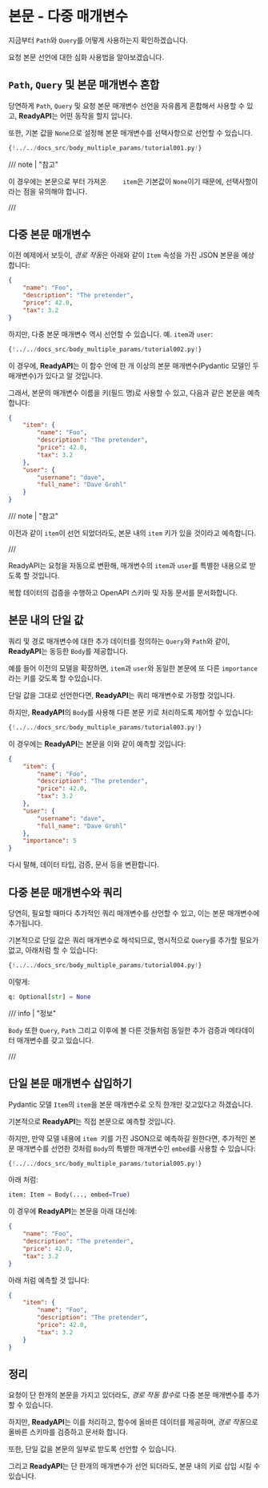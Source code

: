 # 본문 - 다중 매개변수

지금부터 `Path`와 `Query`를 어떻게 사용하는지 확인하겠습니다.

요청 본문 선언에 대한 심화 사용법을 알아보겠습니다.

## `Path`, `Query` 및 본문 매개변수 혼합

당연하게 `Path`, `Query` 및 요청 본문 매개변수 선언을 자유롭게 혼합해서 사용할 수 있고, **ReadyAPI**는 어떤 동작을 할지 압니다.

또한, 기본 값을 `None`으로 설정해 본문 매개변수를 선택사항으로 선언할 수 있습니다.

```Python hl_lines="19-21"
{!../../docs_src/body_multiple_params/tutorial001.py!}
```

/// note | "참고"

이 경우에는 본문으로 부터 가져온 `	item`은 기본값이 `None`이기 때문에, 선택사항이라는 점을 유의해야 합니다.

///

## 다중 본문 매개변수

이전 예제에서 보듯이, *경로 작동*은 아래와 같이 `Item` 속성을 가진 JSON 본문을 예상합니다:

```JSON
{
    "name": "Foo",
    "description": "The pretender",
    "price": 42.0,
    "tax": 3.2
}
```

하지만, 다중 본문 매개변수 역시 선언할 수 있습니다. 예. `item`과 `user`:

```Python hl_lines="22"
{!../../docs_src/body_multiple_params/tutorial002.py!}
```

이 경우에, **ReadyAPI**는 이 함수 안에 한 개 이상의 본문 매개변수(Pydantic 모델인 두 매개변수)가 있다고 알 것입니다.

그래서, 본문의 매개변수 이름을 키(필드 명)로 사용할 수 있고, 다음과 같은 본문을 예측합니다:

```JSON
{
    "item": {
        "name": "Foo",
        "description": "The pretender",
        "price": 42.0,
        "tax": 3.2
    },
    "user": {
        "username": "dave",
        "full_name": "Dave Grohl"
    }
}
```

/// note | "참고"

이전과 같이 `item`이 선언 되었더라도, 본문 내의 `item` 키가 있을 것이라고 예측합니다.

///

ReadyAPI는 요청을 자동으로 변환해, 매개변수의 `item`과 `user`를 특별한 내용으로 받도록 할 것입니다.

복합 데이터의 검증을 수행하고 OpenAPI 스키마 및 자동 문서를 문서화합니다.

## 본문 내의 단일 값

쿼리 및 경로 매개변수에 대한 추가 데이터를 정의하는 `Query`와 `Path`와 같이, **ReadyAPI**는 동등한 `Body`를 제공합니다.

예를 들어 이전의 모델을 확장하면, `item`과 `user`와 동일한 본문에 또 다른 `importance`라는 키를 갖도록 할 수있습니다.

단일 값을 그대로 선언한다면, **ReadyAPI**는 쿼리 매개변수로 가정할 것입니다.

하지만, **ReadyAPI**의 `Body`를 사용해 다른 본문 키로 처리하도록 제어할 수 있습니다:


```Python hl_lines="23"
{!../../docs_src/body_multiple_params/tutorial003.py!}
```

이 경우에는 **ReadyAPI**는 본문을 이와 같이 예측할 것입니다:


```JSON
{
    "item": {
        "name": "Foo",
        "description": "The pretender",
        "price": 42.0,
        "tax": 3.2
    },
    "user": {
        "username": "dave",
        "full_name": "Dave Grohl"
    },
    "importance": 5
}
```

다시 말해, 데이터 타입, 검증, 문서 등을 변환합니다.

## 다중 본문 매개변수와 쿼리

당연히, 필요할 때마다 추가적인 쿼리 매개변수를 선언할 수 있고, 이는 본문 매개변수에 추가됩니다.

기본적으로 단일 값은 쿼리 매개변수로 해석되므로, 명시적으로 `Query`를 추가할 필요가 없고, 아래처럼 할 수 있습니다:

```Python hl_lines="27"
{!../../docs_src/body_multiple_params/tutorial004.py!}
```

이렇게:

```Python
q: Optional[str] = None
```

/// info | "정보"

`Body` 또한 `Query`, `Path` 그리고 이후에 볼 다른 것들처럼 동일한 추가 검증과 메타데이터 매개변수를 갖고 있습니다.

///

## 단일 본문 매개변수 삽입하기

Pydantic 모델 `Item`의 `item`을 본문 매개변수로 오직 한개만 갖고있다고 하겠습니다.

기본적으로 **ReadyAPI**는 직접 본문으로 예측할 것입니다.

하지만, 만약 모델 내용에 `item `키를 가진 JSON으로 예측하길 원한다면, 추가적인 본문 매개변수를 선언한 것처럼 `Body`의 특별한 매개변수인 `embed`를 사용할 수 있습니다:

```Python hl_lines="17"
{!../../docs_src/body_multiple_params/tutorial005.py!}
```

아래 처럼:

```Python
item: Item = Body(..., embed=True)
```

이 경우에 **ReadyAPI**는 본문을 아래 대신에:

```JSON hl_lines="2"
{
    "name": "Foo",
    "description": "The pretender",
    "price": 42.0,
    "tax": 3.2
}
```

아래 처럼 예측할 것 입니다:

```JSON
{
    "item": {
        "name": "Foo",
        "description": "The pretender",
        "price": 42.0,
        "tax": 3.2
    }
}
```

## 정리

요청이 단 한개의 본문을 가지고 있더라도, *경로 작동 함수*로 다중 본문 매개변수를 추가할 수 있습니다.

하지만, **ReadyAPI**는 이를 처리하고, 함수에 올바른 데이터를 제공하며, *경로 작동*으로 올바른 스키마를 검증하고 문서화 합니다.

또한, 단일 값을 본문의 일부로 받도록 선언할 수 있습니다.

그리고 **ReadyAPI**는 단 한개의 매개변수가 선언 되더라도, 본문 내의 키로 삽입 시킬 수 있습니다.
